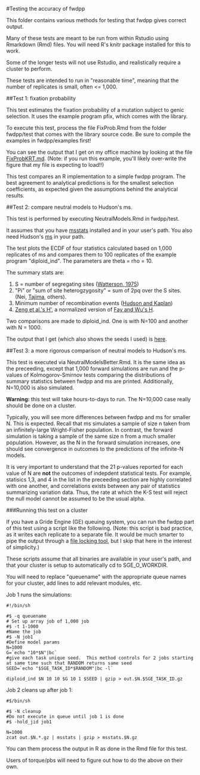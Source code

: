 #Testing the accuracy of fwdpp

This folder contains various methods for testing that fwdpp gives correct output.

Many of these tests are meant to be run from within Rstudio using Rmarkdown (Rmd) files.  You will need R's knitr package installed for this to work.

Some of the longer tests will not use Rstudio, and realistically require a cluster to perform.

These tests are intended to run in "reasonable time", meaning that the number of replicates is small, often <= 1,000.

##Test 1: fixation probability

This test estimates the fixation probability of a mutation subject to genic selection.  It uses the example program pfix, which comes with the library.

To execute this test, process the file FixProb.Rmd from the folder fwdpp/test that comes with the library source code.  Be sure to compile the examples in fwdpp/examples first!

You can see the output that I get on my office machine by looking at the file [FixProbKRT.md](FixProbKRT.md).  (Note: if you run this example, you'll likely over-write the figure that my file is expecting to load!!)

This test compares an R implementation to a simple fwdpp program.  The best agreement to analytical predictions is for the smallest selection coefficients, as expected given the assumptions behind the analytical results.

##Test 2: compare neutral models to Hudson's ms.

This test is performed by executing NeutralModels.Rmd in fwdpp/test.

It assumes that you have [msstats](https://github.com/molpopgen/msstats) installed and in your user's path.  You also need Hudson's [ms](http://home.uchicago.edu:~/rhudson1) in your path.

The test plots the ECDF of four statistics calculated based on 1,000 replicates of ms and compares them to 100 replicates of the example program "diploid_ind".  The parameters are theta = rho = 10.

The summary stats are:

1. S = number of segregating sites ([Watterson, 1975](http://www.ncbi.nlm.nih.gov/pubmed/1145509))
2. "Pi" or "sum of site heterogzygosity" = sum of 2pq over the S sites. (Nei, [Tajima](http://www.genetics.org/content/105/2/437.abstract), others).
3. Minimum number of recombination events ([Hudson and Kaplan](http://www.genetics.org/content/111/1/147.abstract))
4. [Zeng et al.'s H'](http://www.genetics.org/content/174/3/1431.abstract), a normalized version of [Fay and Wu's H](http://www.genetics.org/content/155/3/1405.abstract).

Two comparisons are made to diploid_ind.  One is with N=100 and another with N = 1000.

The output that I get (which also shows the seeds I used) is [here](NeutralModelsKRT.md).

##Test 3: a more rigorous comparison of neutral models to Hudson's ms.

This test is executed via NeutralModelsBetter.Rmd.  It is the same idea as the preceeding, except that 1,000 forward simulations are run and the p-values of Kolmogorov-Smirnov tests comparing the distributions of summary statistics between fwdpp and ms are printed.  Additionally, N=10,000 is also simulated.

__Warning:__ this test will take hours-to-days to run.  The N=10,000 case really should be done on a cluster.

Typically, you will see more differences between fwdpp and ms for smaller N.  This is expected.  Recall that ms simulates a sample of size n taken from an infinitely-large Wright-Fisher population.  In contrast, the forward simulation is taking a sample of the same size n from a much smaller population.  However, as the N in the forward simulation increases, one should see convergence in outcomes to the predictions of the infinite-N models.

It is very important to understand that the 21 p-values reported for each value of N are __not__ the outcomes of indepdent statistical tests.   For example, statisics 1,3, and 4 in the list in the preceeding section are highly correlated with one another, and correlations exists between any pair of statistics summarizing variation data.  Thus, the rate at which the K-S test will reject the null model cannot be assumed to be the usual alpha.

###Running this test on a cluster

If you have a Gride Engine (GE) queuing system, you can run the fwdpp part of this test using a script like the following.  (Note: this script is bad practice, as it writes each replicate to a separate file.  It would be much smarter to pipe the output through a [file locking tool](https://github.com/molpopgen/atomic_locker), but I skip that here in the interest of simplicity.)

These scripts assume that all binaries are available in your user's path, and that your cluster is setup to automatically cd to SGE_O_WORKDIR.

You will need to replace "queuename" with the appropriate queue names for your cluster, add lines to add relevant modules, etc.

Job 1 runs the simulations:

```{sh}
#!/bin/sh

#$ -q queuename
# Set up array job of 1,000 job
#$ -t 1-1000
#Name the job
#$ -N job1
#Define model params
N=1000
G=`echo "10*$N"|bc`
#give each task unique seed.  This method controls for 2 jobs starting at same time such that RANDOM returns same seed
SEED=`echo "$SGE_TASK_ID*$RANDOM"|bc -l`

diploid_ind $N 10 10 $G 10 1 $SEED | gzip > out.$N.$SGE_TASK_ID.gz
```

Job 2 cleans up after job 1:

```{sh}
#$/bin/sh

#$ -N cleanup
#Do not execute in queue until job 1 is done
#$ -hold_jid job1

N=1000
zcat out.$N.*.gz | msstats | gzip > msstats.$N.gz
```

You can them process the output in R as done in the Rmd file for this test.

Users of torque/pbs will need to figure out how to do the above on their own.
